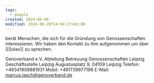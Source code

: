 ```yaml
---
tags:
  - people
created: 2024-06-06
modified: 2024-08-20T14:04:27+02:00
---
```


berät Menschen, die sich für die Gründung von Genossenschaften interessieren. Wir haben den Kontakt zu ihm aufgenommen um über [[Solav]] zu sprechen.

Genoverband e.V.
Abteilung Betreuung Genossenschaften Leipzig
Geschäftsstelle Leipzig
Augustusplatz 9, 04109 Leipzig
Telefon: +49341909881931
Mobil: +491739977198
E-Mail: marcus.lasch@genoverband.de